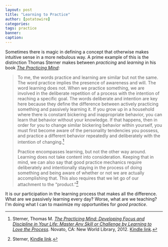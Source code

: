 ```yaml
---
layout: post
title: "Learning to Practice"
author: [potatowire]
categories: 
tags: practice
banner: 
caption: 
---
```


Sometimes there is magic in defining a concept that otherwise makes intuitive sense in a more nebulous way. A prime example of this is the distinction Thomas Sterner makes between _practicing_ and _learning_ in his book [_The Practicing Mind_][1]:

> To me, the words practice and learning are similar but not the same. The word practice implies the presence of awareness and will. The word learning does not. When we practice something, we are involved in the deliberate repetition of a process with the intention of reaching a specific goal. The words deliberate and intention are key here because they define the difference between actively practicing something and passively learning it. If you grow up in a household where there is constant bickering and inappropriate behavior, you can learn that behavior without your knowledge. If that happens, then in order for you to change similar bickering behavior within yourself, you must first become aware of the personality tendencies you possess, and practice a different behavior repeatedly and deliberately with the intention of changing.[^1]
> 
> Practice encompasses learning, but not the other way around. Learning does not take content into consideration. Keeping that in mind, we can also say that good practice mechanics require deliberately and intentionally staying in the process of doing something and being aware of whether or not we are actually accomplishing that. This also requires that we let go of our attachment to the “product.”[^2]

It is our participation in the learning process that makes all the difference. What are we passively learning every day? Worse, what are we teaching? I'm doing what I can to maximize my opportunities for _good practice_.

[^1]:	Sterner, Thomas M. [*The Practicing Mind: Developing Focus and Discipline in Your Life: Master Any Skill or Challenge by Learning to Love the Process*][2]. Novato, CA: New World Library, 2012. [Kindle link][3].

[^2]:	Sterner, [Kindle link][4].

[1]:	https://www.amazon.com/dp/1608680908/?tag=potatowire-20
[2]:	https://www.amazon.com/dp/1608680908/?tag=potatowire-20
[3]:	http://a.co/hfjj9ft
[4]:	http://a.co/8PuvdwM
